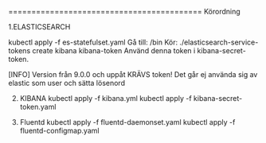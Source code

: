 ==========================================  Körordning 

1.ELASTICSEARCH

kubectl apply -f es-statefulset.yaml
Gå till:   /bin
Kör:      ./elasticsearch-service-tokens create kibana kibana-token
Använd denna token i kibana-secret-token. 

[INFO]
Version från 9.0.0 och uppåt KRÄVS token! Det går ej använda sig av elastic som user och sätta lösenord

2. KIBANA
kubectl apply -f kibana.yml
kubectl apply -f kibana-secret-token.yaml

3. Fluentd
kubectl apply -f fluentd-daemonset.yaml
kubectl apply -f fluentd-configmap.yaml

